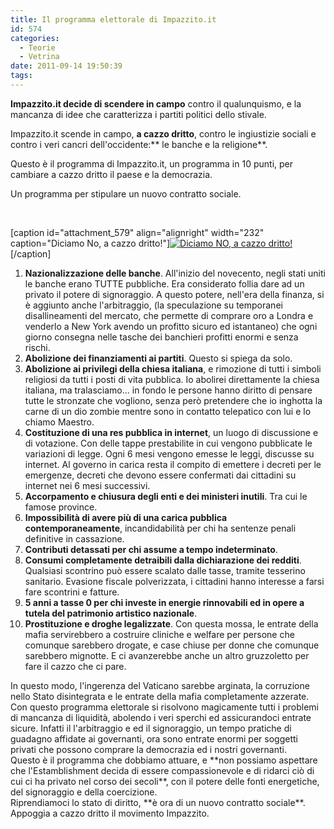 ```yaml
---
title: Il programma elettorale di Impazzito.it
id: 574
categories:
  - Teorie
  - Vetrina
date: 2011-09-14 19:50:39
tags:
---
```


**Impazzito.it decide di scendere in campo** contro il qualunquismo, e la mancanza di idee che caratterizza i partiti politici dello stivale.

Impazzito.it scende in campo, **a cazzo dritto**, contro le ingiustizie sociali e contro i veri cancri dell'occidente:** le banche e la religione**.

Questo è il programma di Impazzito.it, un programma in 10 punti, per cambiare a cazzo dritto il paese e la democrazia.

Un programma per stipulare un nuovo contratto sociale.

&nbsp;

[caption id="attachment_579" align="alignright" width="232" caption="Diciamo No, a cazzo dritto!"][![Diciamo NO, a cazzo dritto!](http://impazzito.it/sites/impazzito.it/uploads/2011/09/penis.png "Diciamo NO, a cazzo dritto!")](http://impazzito.it/sites/impazzito.it/uploads/2011/09/penis.png)[/caption]

1.  **Nazionalizzazione delle banche**. All'inizio del novecento, negli stati uniti le banche erano TUTTE pubbliche.
Era considerato follia dare ad un privato il potere di signoraggio. A questo potere, nell'era della finanza, si è aggiunto anche l'arbitraggio, (la speculazione su temporanei disallineamenti del mercato, che permette di comprare oro a Londra e venderlo a New York avendo un profitto sicuro ed istantaneo) che ogni giorno consegna nelle tasche dei banchieri profitti enormi e senza rischi.
2.  **Abolizione dei finanziamenti ai partiti**. Questo si spiega da solo.
3.  **Abolizione ai privilegi della chiesa italiana**, e rimozione di tutti i simboli religiosi da tutti i posti di vita pubblica. Io abolirei direttamente la chiesa italiana, ma tralasciamo... in fondo le persone hanno diritto di pensare tutte le stronzate che vogliono, senza però pretendere che io inghotta la carne di un dio zombie mentre sono in contatto telepatico con lui e lo chiamo Maestro.
4.  **Costituzione di una res pubblica in internet**, un luogo di discussione e di votazione. Con delle tappe prestabilite in cui vengono pubblicate le variazioni di legge. Ogni 6 mesi vengono emesse le leggi, discusse su internet. Al governo in carica resta il compito di emettere i decreti per le emergenze, decreti che devono essere confermati dai cittadini su internet nei 6 mesi successivi.
5.  **Accorpamento e chiusura degli enti e dei ministeri inutili**. Tra cui le famose province.
6.  **Impossibilità di avere più di una carica pubblica contemporaneamente**, incandidabilità per chi ha sentenze penali definitive in cassazione.
7.  **Contributi detassati per chi assume a tempo indeterminato**.
8.  **Consumi completamente detraibili dalla dichiarazione dei redditi**. Qualsiasi scontrino può essere scalato dalle tasse, tramite tesserino sanitario. Evasione fiscale polverizzata, i cittadini hanno interesse a farsi fare scontrini e fatture.
9.  **5 anni a tasse 0 per chi investe in energie rinnovabili ed in opere a tutela del patrimonio artistico nazionale**.
10.  **Prostituzione e droghe legalizzate**. Con questa mossa, le entrate della mafia servirebbero a costruire cliniche e welfare per persone che comunque sarebbero drogate, e case chiuse per donne che comunque sarebbero mignotte. E ci avanzerebbe anche un altro gruzzoletto per fare il cazzo che ci pare.
<div>In questo modo, l'ingerenza del Vaticano sarebbe arginata, la corruzione nello Stato disintegrata e le entrate della mafia completamente azzerate.</div>
<div>Con questo programma elettorale si risolvono magicamente tutti i problemi di mancanza di liquidità, abolendo i veri sperchi ed assicurandoci entrate sicure. Infatti il l'arbitraggio e ed il signoraggio, un tempo pratiche di guadagno affidate ai governanti, ora sono entrate enormi per soggetti privati che possono comprare la democrazia ed i nostri governanti.</div>
<div>Questo è il programma che dobbiamo attuare, e **non possiamo aspettare che l'Estamblishment decida di essere compassionevole e di ridarci ciò di cui ci ha privato nel corso dei secoli**, con il potere delle fonti energetiche, del signoraggio e della coercizione.</div>
<div>Riprendiamoci lo stato di diritto, **è ora di un nuovo contratto sociale**.</div>
<div>Appoggia a cazzo dritto il movimento Impazzito.</div>